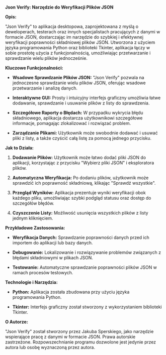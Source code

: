 <b>Json Verify: Narzędzie do Weryfikacji Plików JSON</b>

<b>Opis:</b>

"Json Verify" to aplikacja desktopowa, zaprojektowana z myślą o deweloperach, testerach oraz innych specjalistach pracujących z danymi w formacie JSON, dostarczając im narzędzie do szybkiej i efektywnej weryfikacji poprawności składniowej plików JSON. Utworzona z użyciem języka programowania Python oraz biblioteki Tkinter, aplikacja łączy w sobie prostotę użycia z funkcjonalnością, umożliwiając przetwarzanie i sprawdzanie wielu plików jednocześnie.


<b>Kluczowe Funkcjonalności:</b>

- <b>Wsadowe Sprawdzanie Plików JSON:</b> "Json Verify" pozwala na jednoczesne sprawdzanie wielu plików JSON, oferując wsadowe przetwarzanie i analizę danych.
  
- <b>Interaktywne GUI:</b> Prosty i intuicyjny interfejs graficzny umożliwia łatwe dodawanie, sprawdzanie i usuwanie plików z listy do sprawdzenia.

- <b>Szczegółowe Raporty o Błędach:</b> W przypadku wykrycia błędu składniowego, aplikacja dostarcza użytkownikowi szczegółowe informacje, pomagając zlokalizować i rozwiązać problem.

- <b>Zarządzanie Plikami:</b> Użytkownik może swobodnie dodawać i usuwać pliki z listy, a także czyścić całą listę za pomocą jednego przycisku.

<b>Jak to Działa:</b>

1. <b>Dodawanie Plików:</b> Użytkownik może łatwo dodać pliki JSON do aplikacji, korzystając z przycisku "Wybierz pliki JSON" i eksploratora plików.
   
2. <b>Automatyczna Weryfikacja:</b> Po dodaniu plików, użytkownik może sprawdzić ich poprawność składniową, klikając "Sprawdź wszystkie".

3. <b>Przegląd Wyników:</b> Aplikacja prezentuje wyniki weryfikacji obok każdego pliku, umożliwiając szybki podgląd statusu oraz dostęp do szczegółów błędów.

4. <b>Czyszczenie Listy:</b> Możliwość usunięcia wszystkich plików z listy jednym kliknięciem.

<b>Przykładowe Zastosowania:</b>

- <b>Weryfikacja Danych:</b> Sprawdzanie poprawności danych przed ich importem do aplikacji lub bazy danych.
  
- <b>Debugowanie:</b> Lokalizowanie i rozwiązywanie problemów związanych z błędami składniowymi w plikach JSON.

- <b>Testowanie:</b> Automatyczne sprawdzanie poprawności plików JSON w ramach procesów testowych.

<b>Technologie i Narzędzia:</b>

- <b>Python:</b> Aplikacja została zbudowana przy użyciu języka programowania Python.
  
- <b>Tkinter:</b> Interfejs graficzny został stworzony z wykorzystaniem biblioteki Tkinter.

<b>O Autorze:</b>

"Json Verify" został stworzony przez Jakuba Sperskiego, jako narzędzie wspierające pracę z danymi w formacie JSON. Prawa autorskie zastrzeżone. Rozpowszechnianie programu dozwolone jest jedynie przez autora lub osobę wyznaczoną przez autora.
